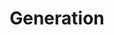 ---
title: "Generation"

categories: ['']

tags: ['Generation']

arabic: ['توليد الملخص']

publishers: ['المعالجة اﻵلية للنصوص العربية']

types: "word"

slug: ""
---